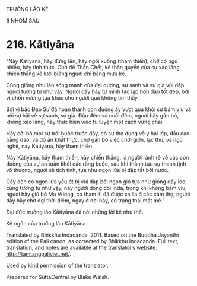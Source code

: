 TRƯỞNG LÃO KỆ

6 NHÓM SÁU

# 216\. Kātiyāna

“Này Kātiyāna, hãy đứng lên, hãy ngồi xuống (tham thiền), chớ có ngủ nhiều, hãy tỉnh thức. Chớ để Thần Chết, kẻ thân quyến của sự xao lãng, chiến thắng kẻ lười biếng ngươi chỉ bằng mưu kế.

Cũng giống như làn sóng mạnh của đại dương, sự sanh và sự già vùi dập ngươi tương tự như vậy. Ngươi đây hãy tự mình tạo lập hòn đảo tốt đẹp, bởi vì chốn nương tựa khác cho ngươi quả không tìm thấy.

Bởi vì bậc Đạo Sư đã hoàn thành con đường ấy vượt qua khỏi sự bám víu và nỗi sợ hãi về sự sanh, sự già. Đầu đêm và cuối đêm, người hãy gắn bó, không xao lãng, hãy thực hiện việc tu luyện một cách vững chãi.

Hãy cởi bỏ mọi sự trói buộc trước đây, có sự thọ dụng về y hai lớp, đầu cạo bằng dao, và đồ ăn khất thực, chớ gắn bó việc chơi giỡn, lạc thú, và ngủ nghê, này Kātiyāna, hãy tham thiền.

Này Kātiyāna, hãy tham thiền, hãy chiến thắng, là người rành rẽ về các con đường của sự an toàn khỏi các ràng buộc, sau khi thành tựu sự thanh tịnh vô thượng, ngươi sẽ tịch tịnh, tựa như ngọn lửa bị dập tắt bởi nước.

Cây đèn có ngọn lửa yếu ớt bị vùi dập bởi ngọn gió tựa như giống dây leo, cũng tương tự như vậy, này người dòng dõi Inda, trong khi không bám víu, ngươi hãy giũ bỏ Ma Vương, có tham ái đã được xa lìa ở các cảm thọ, ngươi đây hãy chờ đợi thời điểm, ngay ở nơi này, có trạng thái mát mẻ.”

Đại đức trưởng lão Kātiyāna đã nói những lời kệ như thế.

Kệ ngôn của trưởng lão Kātiyāna.

Translated by Bhikkhu Indacanda, 2011. Based on the Buddha Jayanthi edition of the Pali canon, as corrected by Bhikkhu Indacanda. Full text, translation, and notes are available at the translator’s website: http://tamtangpaliviet.net/.

Used by kind permission of the translator.

Prepared for SuttaCentral by Blake Walsh.